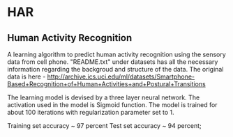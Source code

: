 # HAR
## Human Activity Recognition

A learning algorithm to predict human activity recognition using the sensory data from cell phone. 
"README.txt" under datasets has all the necessary information regarding the backgroud and structure of the data. The original data is here  - http://archive.ics.uci.edu/ml/datasets/Smartphone-Based+Recognition+of+Human+Activities+and+Postural+Transitions

The learning model is devised by a three layer neural network. The activation used in the model is Sigmoid function.
The model is trained for about 100 iterations with regularization parameter set to 1.

Training set accuracy ~ 97 percent
Test set accuracy ~ 94 percent;



